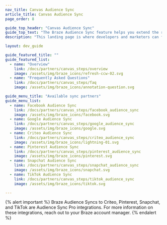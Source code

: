 ```yaml
---
nav_title: Canvas Audience Sync
article_title: Canvas Audience Sync
page_order: 8

guide_top_header: "Canvas Audience Sync"
guide_top_text: "The Braze Audience Sync feature helps you extend the reach of your campaigns to many of the top social and advertising technologies. This landing page is where developers and marketers can find resources on available Canvas sync partners."
description: "This landing page is where developers and marketers can find resources on available Canvas sync partners."

layout: dev_guide

guide_featured_title: ""
guide_featured_list:
  - name: "Overview"
    link: /docs/partners/canvas_steps/overview
    image: /assets/img/braze_icons/refresh-ccw-02.svg
  - name: "Frequently Asked Questions"
    link: /docs/partners/canvas_steps/faq
    image: /assets/img/braze_icons/annotation-question.svg

guide_menu_title: "Available sync partners"
guide_menu_list:
  - name: Facebook Audience Sync
    link: /docs/partners/canvas_steps/facebook_audience_sync
    image: /assets/img/braze_icons/facebook.svg
  - name: Google Audience Sync
    link: /docs/partners/canvas_steps/google_audience_sync
    image: /assets/img/braze_icons/google.svg
  - name: Criteo Audience Sync
    link: /docs/partners/canvas_steps/criteo_audience_sync
    image: /assets/img/braze_icons/lightning-01.svg
  - name: Pinterest Audience Sync
    link: /docs/partners/canvas_steps/pinterest_audience_sync
    image: /assets/img/braze_icons/pinterest.svg
  - name: Snapchat Audience Sync
    link: /docs/partners/canvas_steps/snapchat_audience_sync
    image: /assets/img/braze_icons/snapchat.svg
  - name: TikTok Audience Sync
    link: /docs/partners/canvas_steps/tiktok_audience_sync
    image: /assets/img/braze_icons/tiktok.svg

---
```


{% alert important %}
Braze Audience Syncs to Criteo, Pinterest, Snapchat, and TikTok are Audience Sync Pro integrations. For more information on these integrations, reach out to your Braze account manager.
{% endalert %}
